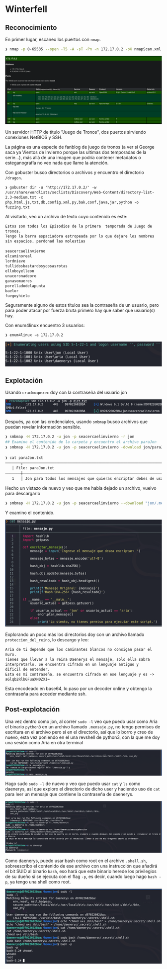 # Winterfell
## Reconocimiento
En primer lugar, escaneo los puertos con `nmap`.
```sh
❯ nmap -p 0-65535 --open -T5 -A -sT -Pn -n 172.17.0.2 -oX nmapScan.xml && xsltproc nmapScan.xml -o nmapScan.html && open nmapScan.html &>/dev/null & disown
```

![Escaneo de puertos](./imgs/1.png)

Un servidor HTTP de título "Juego de Tronos", dos puertos sirviendo conexiones NetBIOS y SSH.

La página es una especie de fanblog de juego de tronos (a ver si George saca ya Vientos de Invierno porque las ultimas dos temporadas de la serie...), más allá de una imagen que podría contener metadatos o esteganografía no veo nada que llame la atención.

Con gobuster busco directorios o archivos y encuentro el directorio `/dragon`.
```
❯ gobuster dir -u 'http://172.17.0.2/' -w /usr/share/wordlists/seclists/Discovery/Web-Content/directory-list-2.3-medium.txt -x php,html,js,txt,db,config,xml,py,bak,conf,java,jar,python -o fuzzing.txt
```
Al visitarlo, veo un archivo de texto cuyo contenido es este:
```
Estos son todos los Episodios de la primera  temporada de Juego de tronos.
Tengo la barra espaciadora estropeada por lo que dejare los nombres sin espacios, perdonad las molestias

seacercaelinvierno
elcaminoreal
lordnieve
tullidosbastardosycosasrotas
elloboyelleon
unacoronadeoro
ganasomueres
porelladodelapunta
baelor
fuegoyhielo
```
Seguramente alguno de estos títulos sea la contraseña de un usuario, pero para poder atacar por fuerza bruta primero hay que saber que usuario(s) hay.

Con enum4linux encuentro 3 usuarios:
```
❯ enum4linux -a 172.17.0.2
```

![Usuarios encontrados](./imgs/2.png)


## Explotación
Usando `crackmapexec` doy con la contraseña del usuario jon

![Contraseña encontrada](./imgs/3.png)

Después, ya con las credenciales, usando `smbmap` busco archivos que puedan revelar información sensible.
```sh
❯ smbmap -H 172.17.0.2 -u jon -p seacercaelinvierno -r jon
## Examino el contenido de la carpeta y encuentro el archivo paraJon
❯ smbmap -H 172.17.0.2 -u jon -p seacercaelinvierno -download jon/paraJon

❯ cat paraJon.txt
───────┬───────────────────────────────────────────────────────────────────────────────────────────────────────────────────────────────
   │ File: paraJon.txt
───────┼───────────────────────────────────────────────────────────────────────────────────────────────────────────────────────────────
   1   │ Jon para todos los mensajes que quieras encriptar debes de usar la herramienta oculta que te he dejado

```
Hecho un vistazo de nuevo y veo que me había dejado un archivo, vuelvo para descargarlo
```sh
❯ smbmap -H 172.17.0.2 -u jon -p seacercaelinvierno --download "jon/.mensaje.py"
```
Y examino el contenido.

![Contenido de .mensaje.py](./imgs/4.png)

Explorando un poco más los directorios doy con un archivo llamado `proteccion_del_reino`, lo descargo y leo:
```
Aria de ti depende que los caminantes blancos no consigan pasar el muro. 
Tienes que llevar a la reina Daenerys el mensaje, solo ella sabra interpretarlo. Se encuentra cifrado en un lenguaje antiguo y
dificil de entender. 
Esta es mi contraseña, se encuentra cifrada en ese lenguaje y es -> aGlqb2RlbGFuaXN0ZXI=
```

Esta encodeado en base64, lo paso por un decoder online y obtengo la contraseña para acceder mediante ssh.
## Post-explotación
Una vez dentro como jon, al correr `sudo -l` veo que puedo usar como Aria el binario `python3` en un archivo llamado `.mensaje.py`, no tengo permisos de escritura en el archivo pero si en el directorio, así que lo borro y creo de nuevo, esta vez poniendo en el una revshell de python3, con la que me doy una sesión como Aria en otra terminal

![Escalada a Aria](./imgs/5.png)

Hago sudo `sudo -l` de nuevo y veo que puedo usar `cat` y `ls` como daenerys, así que exploro el directorio de dicho user y haciendo uso de `cat` para leer un mensaje que contiene la contraseña de daenerys.

![Contraseña de daenerys](./imgs/6.png)

Como daenerys, puedo usar bash como root en el archivo `.shell.sh`, sobreescribo el contenido de ese archivo con una instrucción que añadirá el bit SUID al binario `bash`, eso hará que este binario herede los privilegios de su dueño si se ejecuta con el flag `-p`, es decir, cuando luego hago `bash -p`, ya tengo una shell como root.

![Shell como root](./imgs/7.png)